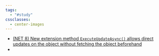 ```yaml
---
tags:
  - "#study"
cssclasses:
  - center-images
---
```

- [(NET 8) New extension method `ExecuteUpdateAsync()` allows direct updates on the object without fetching the object beforehand](https://learn.microsoft.com/en-us/ef/core/saving/execute-insert-update-delete)
- 